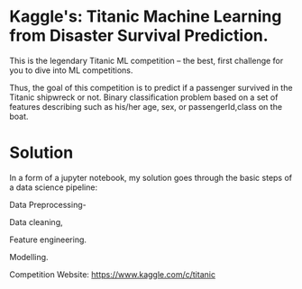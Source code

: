 # Kaggle's: Titanic Machine Learning from Disaster Survival Prediction.

This is the legendary Titanic ML competition – the best, first challenge for you to dive into ML competitions.

Thus, the goal of this competition is to predict if a passenger survived in the Titanic shipwreck or not. Binary classification problem based on a set of features describing such as his/her age, sex, or passengerId,class on the boat.

# Solution
In a form of a jupyter notebook, my solution goes through the basic steps of a data science pipeline:

Data Preprocessing-

Data cleaning,

Feature engineering.

Modelling.


Competition Website: https://www.kaggle.com/c/titanic
